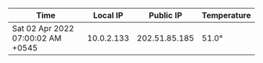 | Time     | Local IP | Public IP | Temperature |
| ----------- | ----------- | ----------- | ----------- |
| Sat 02 Apr 2022 07:00:02 AM +0545      | 10.0.2.133     | 202.51.85.185  | 51.0° |
